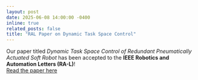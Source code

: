 ```yaml
---
layout: post
date: 2025-06-08 14:00:00 -0400
inline: true
related_posts: false
title: "RAL Paper on Dynamic Task Space Control"
---
```


Our paper titled *Dynamic Task Space Control of Redundant Pneumatically Actuated Soft Robot* has been accepted to the **IEEE Robotics and Automation Letters (RA-L)**!  
[Read the paper here](https://ieeexplore.ieee.org/abstract/document/10993289)
